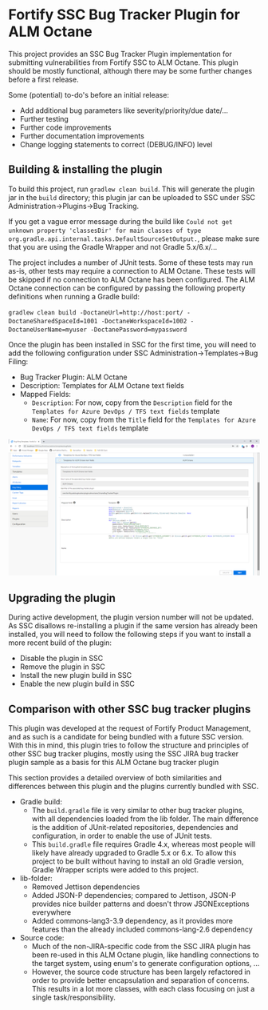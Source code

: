 # Fortify SSC Bug Tracker Plugin for ALM Octane

This project provides an SSC Bug Tracker Plugin implementation for submitting vulnerabilities 
from Fortify SSC to ALM Octane. This plugin should be mostly functional, although there may
be some further changes before a first release.

Some (potential) to-do's before an initial release:

* Add additional bug parameters like severity/priority/due date/...
* Further testing
* Further code improvements 
* Further documentation improvements
* Change logging statements to correct (DEBUG/INFO) level


## Building & installing the plugin

To build this project, run `gradlew clean build`. This will generate the plugin jar in the `build`
directory; this plugin jar can be uploaded to SSC under SSC Administration->Plugins->Bug Tracking.

If you get a vague error message during the build like `Could not get unknown property 'classesDir' for main classes of type org.gradle.api.internal.tasks.DefaultSourceSetOutput.`, please make sure that you are using the Gradle Wrapper and not Gradle 5.x/6.x/...

The project includes a number of JUnit tests. Some of these tests may run as-is, other tests may require
a connection to ALM Octane. These tests will be skipped if no connection to ALM Octane has been configured.
The ALM Octane connection can be configured by passing the following property definitions when running
a Gradle build:

`gradlew clean build -DoctaneUrl=http://host:port/ -DoctaneSharedSpaceId=1001 -DoctaneWorkspaceId=1002 -DoctaneUserName=myuser -DoctanePassword=mypassword`

Once the plugin has been installed in SSC for the first time, you will need to add the following 
configuration under SSC Administration->Templates->Bug Filing:

* Bug Tracker Plugin: ALM Octane
* Description: Templates for ALM Octane text fields
* Mapped Fields:
    * `Description`: For now, copy from the `Description` field for the `Templates for Azure DevOps / TFS text fields` template
    * `Name`: For now, copy from the `Title` field for the `Templates for Azure DevOps / TFS text fields` template
    
![Screenshot](https://github.com/fortify-ps/BugTrackerPluginALMOctane/raw/master/SSC-templatesbugfields.png "Screenshot")

## Upgrading the plugin

During active development, the plugin version number will not be updated. As SSC disallows re-installing a plugin
if the same version has already been installed, you will need to follow the following steps if you want to install
a more recent build of the plugin:

* Disable the plugin in SSC
* Remove the plugin in SSC
* Install the new plugin build in SSC
* Enable the new plugin build in SSC 

## Comparison with other SSC bug tracker plugins

This plugin was developed at the request of Fortify Product Management, and as such is a candidate for
being bundled with a future SSC version. With this in mind, this plugin tries to follow the structure
and principles of other SSC bug tracker plugins, mostly using the SSC JIRA bug tracker plugin sample as 
a basis for this ALM Octane bug tracker plugin 

This section provides a detailed overview of both similarities and differences between this plugin and 
the plugins currently bundled with SSC.

* Gradle build:
    * The `build.gradle` file is very similar to other bug tracker plugins,
      with all dependencies loaded from the lib folder. The main difference
      is the addition of JUnit-related repositories, dependencies and 
      configuration, in order to enable the use of JUnit tests.
    * This `build.gradle` file requires Gradle 4.x, whereas most people will
      likely have already upgraded to Gradle 5.x or 6.x. To allow this project
      to be built without having to install an old Gradle version, Gradle 
      Wrapper scripts were added to this project.
* lib-folder:
    * Removed Jettison dependencies
    * Added JSON-P dependencies; compared to Jettison, JSON-P provides
      nice builder patterns and doesn't throw JSONExceptions everywhere
    * Added commons-lang3-3.9 dependency, as it provides more features than
      the already included commons-lang-2.6 dependency
* Source code:
    * Much of the non-JIRA-specific code from the SSC JIRA plugin has been re-used
      in this ALM Octane plugin, like handling connections to the target system, using
      enum's to generate configuration options, ... 
    * However, the source code structure has been largely refactored in order to 
      provide better encapsulation and separation of concerns. This results in a lot
      more classes, with each class focusing on just a single task/responsibility.  
      